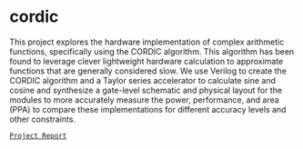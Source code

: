 # cordic

This project explores the hardware implementation of complex arithmetic functions, specifically using the
CORDIC algorithm. This algorithm has been found to leverage
clever lightweight hardware calculation to approximate functions
that are generally considered slow. We use Verilog to create the
CORDIC algorithm and a Taylor series accelerator to calculate
sine and cosine and synthesize a gate-level schematic and physical
layout for the modules to more accurately measure the power,
performance, and area (PPA) to compare these implementations
for different accuracy levels and other constraints.

[`Project Report`](https://github.com/sidharthNair/cordic/blob/main/README.pdf)
